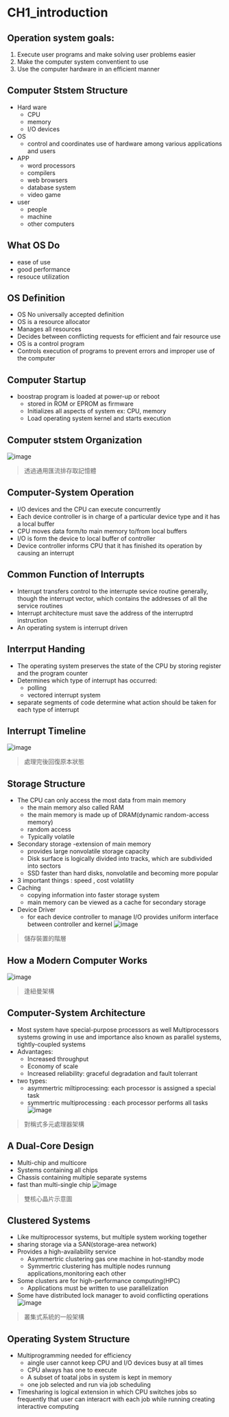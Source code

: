 # CH1_introduction 

## Operation system goals:
1. Execute user programs and make solving user problems easier
2. Make the computer system conventient to use 
3. Use the computer hardware in an efficient manner

## Computer Ststem Structure
* Hard ware
  * CPU
  * memory
  * I/O devices
* OS
  * control and coordinates use of hardware among various applications and users
* APP 
  * word processors 
  * compilers
  * web browsers
  * database system
  * video game
* user 
  * people
  * machine
  * other computers

## What OS Do
* ease of use
* good performance
* resouce utilization

## OS Definition
* OS No universally accepted definition
* OS is a resource allocator 
 * Manages all resources
 * Decides between conflicting requests for efficient and fair resource use
* OS is a control program
 * Controls execution of programs to prevent errors and improper use of the computer 
## Computer Startup
* boostrap program is loaded at power-up or  reboot
  * stored in ROM or EPROM as firmware
  * Initializes all aspects of system ex: CPU, memory 
  * Load operating system kernel and starts execution
## Computer ststem Organization
![image](https://user-images.githubusercontent.com/62127656/140488980-1f2153f4-14cc-419e-a049-99adee09d698.png)
>透過通用匯流排存取記憶體
## Computer-System Operation
* I/O devices and the CPU can execute concurrently 
* Each device controller is in charge of a particular device type and it has a local buffer
* CPU moves data form/to main memory to/from local buffers
* I/O is form the device to local buffer of controller
* Device controller informs CPU that it has finished its operation by causing an interrupt
## Common Function of Interrupts
* Interrupt transfers control to the interrupte sevice routine generally, though the interrupt vector, which contains the addresses of all the service routines
* Interrupt architecture must save the address of the interruptrd instruction
* An operating system is interrupt driven
## Interrput Handing
* The operating system preserves the state of the CPU by storing register and the program counter
* Determines which type of interrupt has occurred:
  * polling
  * vectored interrupt system
* separate segments of code determine what action should be taken for each type of interrupt 
## Interrupt Timeline
![image](https://user-images.githubusercontent.com/62127656/140497727-a152591f-550e-4b71-89f4-82a2b3d66682.png)
>處理完後回復原本狀態

## Storage Structure
* The CPU can only access the most data from main memory 
  * the main memory also called RAM 
  * the main memory is made up of DRAM(dynamic random-access memory)
  * random access 
  * Typically volatile 
* Secondary storage -extension of main memory
  * provides large nonvolatile storage capacity
  * Disk surface is logically divided into tracks, which are subdivided into sectors
  * SSD faster than hard disks, nonvolatile and becoming more popular
* 3 important things : speed , cost volatility
* Caching 
  * copying information into faster storage system
  * main memory can be viewed as a cache for secondary storage
* Device Driver
  * for each device controller to manage I/O provides uniform interface between controller and kernel
![image](https://user-images.githubusercontent.com/62127656/140500291-2be9d319-8b0b-4d4d-9fda-72cb02c070c1.png)
> 儲存裝置的階層

## How a Modern Computer Works
![image](https://user-images.githubusercontent.com/62127656/140501357-0a9adeb9-bfdd-4f93-b2bf-5c8d034baf64.png)
>逢紐曼架構

## Computer-System Architecture
* Most system have special-purpose processors as well Multiprocessors systems growing in use and importance also known as parallel systems, tightly-coupled systems
* Advantages:
  * Increased throughput
  * Economy of scale
  * Increased reliability: graceful degradation and fault tolerrant
* two types: 
  * asymmertric miltiprocessing: each processor is assigned a special task
  * symmertric multiprocessing : each processor performs all tasks
![image](https://user-images.githubusercontent.com/62127656/140502840-1c147a4b-9bfc-49f0-890f-794389c248dc.png)
> 對稱式多元處理器架構
## A Dual-Core Design 
* Multi-chip and multicore
* Systems containing all chips 
* Chassis containing multiple separate systems
* fast than multi-single chip 
![image](https://user-images.githubusercontent.com/62127656/140503436-93024461-fff6-4d5e-8318-4db4340d6f38.png)
>雙核心晶片示意圖

## Clustered Systems
* Like multiprocessor systems, but multiple system working together
* sharing storage via a SAN(storage-area network)
* Provides a high-availability service 
  * Asymmertric clustering gas one machine in hot-standby mode
  * Symmertric clustering has multiple nodes runnung applications,monitoring each other
* Some clusters are for high-performance computing(HPC)
  * Applications must be written to use parallelization
* Some have distributed lock manager to avoid conflicting operations
![image](https://user-images.githubusercontent.com/62127656/140504532-b4d2dc93-3644-4e82-a546-78400d2f04f4.png)
>叢集式系統的一般架構

## Operating System Structure
* Multiprogramming needed for efficiency
  * aingle user cannot keep CPU and I/O devices busy at all times 
  * CPU always has one to execute
  * A subset of toatal jobs in system is kept in memory
  * one job selected and run via job scheduling
* Timesharing is logical extension in which CPU switches jobs so frequently that user can interacrt with each job while running creating interactive computing
